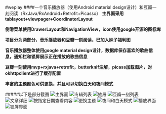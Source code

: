 

#weplay
####一个音乐播放器（使用Android material design设计）和豆瓣一刻阅读（RxJava/RxAndroid+Retrofit+Picasso）
**主界面采用tablayout+viewpager+CoordinatorLayout**  

**侧滑菜单使用DrawerLayout和NavigationView，icon使用google开源的图标库**  

**项目分为两部分，音乐播放器和豆瓣一刻阅读，已加入妹子福利图**  

**音乐播放器整体使用google material         design设计，数据库保存喜欢的歌曲信息，通知栏和锁屏展示正在播放的歌曲信息**  

**豆瓣一刻使用mvp+rxjava+retrofit，butterknif注解，picass加载图片，对okhttpclient进行了缓存配置**    

**丰富的主题颜色可供更换，并且可以切换白天和夜间模式**

#####以下是部分截图
![主界面](https://github.com/Ezioer/weplay/blob/master/Screenshots/Screenshot_20170220-142817.png)
![专辑列表](https://github.com/Ezioer/weplay/blob/master/Screenshots/Screenshot_20170220-142822.png)
![抽屉](https://github.com/Ezioer/weplay/blob/master/Screenshots/Screenshot_20170220-142838.png)
![豆瓣一刻列表](https://github.com/Ezioer/weplay/blob/master/Screenshots/Screenshot_20170220-142844.png)
![文章详细](https://github.com/Ezioer/weplay/blob/master/Screenshots/Screenshot_20170220-142855.png)
![按指定日期查看内容](https://github.com/Ezioer/weplay/blob/master/Screenshots/Screenshot_20170220-142901.png)
![更换主题](https://github.com/Ezioer/weplay/blob/master/Screenshots/Screenshot_20170220-142908.png)
![夜间和白天模式](https://github.com/Ezioer/weplay/blob/master/Screenshots/Screenshot_20170220-142919.png)
![播放界面](https://github.com/Ezioer/weplay/blob/master/Screenshots/Screenshot_20170220-143018.png)
![锁屏界面](https://github.com/Ezioer/weplay/blob/master/Screenshots/Screenshot_20170220-143051.png)

   











 









































































































































































































 





































































































































































































